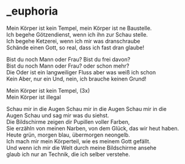 # _euphoria

Mein Körper ist kein Tempel, mein Körper ist ne Baustelle.  
Ich begehe Götzendienst, wenn ich ihn zur Schau stelle.  
Ich begehe Ketzerei, wenn ich mir was dranschraube  
Schände einen Gott, so real, dass ich fast dran glaube!

Bist du noch Mann oder Frau? Bist du frei davon?  
Bist du noch Mann oder Frau? oder schon mehr?  
Die Oder ist ein langweiliger Fluss aber was weiß ich schon  
Kein Aber, nur ein Und, nein, ich brauche keinen Grund!

Mein Körper ist kein Tempel, (3x)  
Mein Körper ist illegal

Schau mir in die Augen Schau mir in die Augen Schau mir in die  
Augen Schau und sag mir was du siehst.  
Die Bildschirme zeigen dir Pupillen voller Farben,  
Sie erzähln von meinen Narben, von dem Glück, das wir heut haben.  
Heute grün, morgen blau, übermorgen neongelb.  
Ich mach mir mein Körperteil, wie es meinem Gott gefällt.  
Und wenn ich mir die Welt durch meine Bildschirme ansehe  
glaub ich nur an Technik, die ich selber verstehe.



